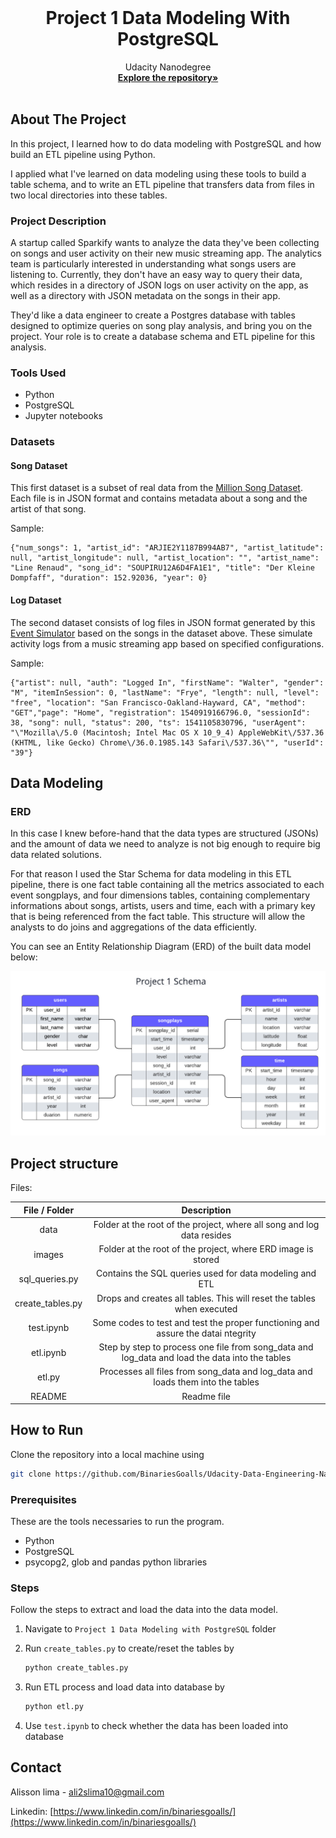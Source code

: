 <!-- PROJECT LOGO -->
<br />

<p align="center">
 </a>
 <h1 align="center">Project 1 Data Modeling With PostgreSQL</h1>
 <p align="center">
  Udacity Nanodegree
  <br />
  <a href=https://github.com/BinariesGoalls/Udacity-Data-Engineering-Nanodegree><strong>Explore the repository»</strong></a>
  <br />
  <br />
 </p>

</p>


<!-- ABOUT THE PROJECT -->

## About The Project

In this project, I learned how to do data modeling with PostgreSQL and how build an ETL pipeline using Python.

I applied what I've learned on data modeling using these tools to build a table schema, and to write an ETL pipeline that transfers data from files in two local directories into these tables.

### Project Description

A startup called Sparkify wants to analyze the data they've been collecting on songs and user activity on their new music streaming app. The analytics team is particularly interested in understanding what songs users are listening to. Currently, they don't have an easy way to query their data, which resides in a directory of JSON logs on user activity on the app, as well as a directory with JSON metadata on the songs in their app.

They'd like a data engineer to create a Postgres database with tables designed to optimize queries on song play analysis, and bring you on the project. Your role is to create a database schema and ETL pipeline for this analysis.

### Tools Used

* Python
* PostgreSQL
* Jupyter notebooks

### Datasets
#### Song Dataset

This first dataset is a subset of real data from the [Million Song Dataset](http://millionsongdataset.com/). Each file is in JSON format and contains metadata about a song and the artist of that song.

Sample:
```
{"num_songs": 1, "artist_id": "ARJIE2Y1187B994AB7", "artist_latitude": null, "artist_longitude": null, "artist_location": "", "artist_name": "Line Renaud", "song_id": "SOUPIRU12A6D4FA1E1", "title": "Der Kleine Dompfaff", "duration": 152.92036, "year": 0}
```

#### Log Dataset

The second dataset consists of log files in JSON format generated by this [Event Simulator](https://github.com/Interana/eventsim) based on the songs in the dataset above. These simulate activity logs from a music streaming app based on specified configurations.

Sample:
```
{"artist": null, "auth": "Logged In", "firstName": "Walter", "gender": "M", "itemInSession": 0, "lastName": "Frye", "length": null, "level": "free", "location": "San Francisco-Oakland-Hayward, CA", "method": "GET","page": "Home", "registration": 1540919166796.0, "sessionId": 38, "song": null, "status": 200, "ts": 1541105830796, "userAgent": "\"Mozilla\/5.0 (Macintosh; Intel Mac OS X 10_9_4) AppleWebKit\/537.36 (KHTML, like Gecko) Chrome\/36.0.1985.143 Safari\/537.36\"", "userId": "39"}
```



## Data Modeling

### ERD

In this case I knew before-hand that the data types are structured (JSONs) and the amount of data we need to analyze is not big enough to require big data related solutions.

For that reason I used the Star Schema for data modeling in this ETL pipeline, there is one fact table containing all the metrics associated to each event songplays, and four dimensions tables, containing complementary informations about songs, artists, users and time, each with a primary key that is being referenced from the fact table. This structure will allow the analysts to do joins and aggregations of the data efficiently.


You can see an Entity Relationship Diagram (ERD) of the built data model below:

![database](./images/Project%201%20tables%20ERD.png)

## Project structure

Files:

|  File / Folder   |                         Description                          |
| :--------------: | :----------------------------------------------------------: |
|       data       | Folder at the root of the project, where all song and log data resides |
|      images      |  Folder at the root of the project, where ERD image is stored  |
|  sql_queries.py  |      Contains the SQL queries used for data modeling and ETL      |
| create_tables.py |         Drops and creates all tables. This will reset the tables when executed |
|    test.ipynb    | Some codes to test and test the proper functioning and assure the datai ntegrity |
|    etl.ipynb     | Step by step to process one file from song_data and log_data and load the data into the tables |
|      etl.py      | Processes all files from song_data and log_data and loads them into the tables |
|      README      |                         Readme file                          |



## How to Run

Clone the repository into a local machine using

```sh
git clone https://github.com/BinariesGoalls/Udacity-Data-Engineering-Nanodegree
```

### Prerequisites

These are the tools necessaries to run the program.

* Python
* PostgreSQL
* psycopg2, glob and pandas python libraries

### Steps

Follow the steps to extract and load the data into the data model.

1. Navigate to `Project 1 Data Modeling with PostgreSQL` folder

2. Run `create_tables.py` to create/reset the tables by

   ```python
   python create_tables.py
   ```

3. Run ETL process and load data into database by 

   ```python
   python etl.py
   ```

4. Use `test.ipynb` to check whether the data has been loaded into database



<!-- CONTACT -->

## Contact

Alisson lima - ali2slima10@gmail.com

Linkedin: [https://www.linkedin.com/in/binariesgoalls/](https://www.linkedin.com/in/binariesgoalls/)
